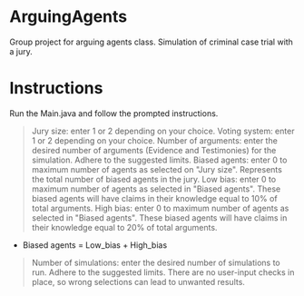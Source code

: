 # ArguingAgents
Group project for arguing agents class.
Simulation of criminal case trial with a jury.
# Instructions
Run the Main.java and follow the prompted instructions.
> Jury size: enter 1 or 2 depending on your choice.
> Voting system: enter 1 or 2 depending on your choice.
> Number of arguments: enter the desired number of arguments (Evidence and Testimonies) for the simulation. Adhere to the suggested limits.
> Biased agents: enter 0 to maximum number of agents as selected on "Jury size". Represents the total number of biased agents in the jury.
> Low bias: enter 0 to maximum number of agents as selected in "Biased agents". These biased agents will have claims in their knowledge equal to 10% of total arguments.
> High bias: enter 0 to maximum number of agents as selected in "Biased agents". These biased agents will have claims in their knowledge equal to 20% of total arguments.
* Biased agents = Low_bias + High_bias 
> Number of simulations: enter the desired number of simulations to run. Adhere to the suggested limits.
There are no user-input checks in place, so wrong selections can lead to unwanted results.

